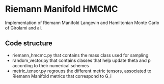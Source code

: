 # Riemann Manifold HMCMC

Implementation of Riemann Manifold Langevin and Hamiltonian Monte Carlo of Girolami and al.

## Code structure

- riemann_hmcmc.py that contains the mass class used for sampling
- random_vector.py that contains classes that help update theta and p according to their numerical schemes
- metric_tensor.py regroups the different metric tensors, associated to Riemann Manifold metrics that correspond
to G_i
